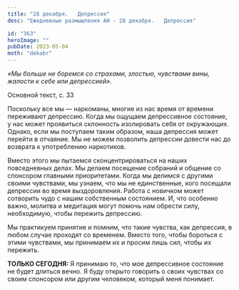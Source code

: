 ```yaml
---
title: "28 декабря.   Депрессия"
desc: "Ежедневные размышления АН - 28 декабря.   Депрессия"

id: "363"
heroImage: ""
pubDate: 2023-05-04
moth: "dekabr"
---
```


_«Мы больше не боремся со страхами, злостью, чувствами вины, жалости к себе
или депрессией»._

Основной текст, с. 33

Поскольку все мы — наркоманы, многие из нас время от времени переживают
депрессию. Когда мы ощущаем депрессивное состояние, у нас может проявиться
склонность изолировать себя от окружающих. Однако, если мы поступаем таким
образом, наша депрессия может перейти в отчаяние. Мы не можем позволить
депрессии довести нас до возврата к употреблению наркотиков.

Вместо этого мы пытаемся сконцентрироваться на наших повседневных делах. Мы
делаем посещение собраний и общение со спонсором главными приоритетами. Когда
мы делимся с другими своими чувствами, мы узнаем, что мы не единственные, кого
посещали депрессии во время выздоровления. Работа с новичком может сотворить
чудо с нашим собственным состоянием. И, что особенно важно, молитва и
медитация могут помочь нам обрести силу, необходимую, чтобы пережить
депрессию.

Мы практикуем принятие и помним, что такие чувства, как депрессия, в любом
случае проходят со временем. Вместо того, чтобы бороться с этими чувствами, мы
принимаем их и просим лишь сил, чтобы их пережить.

**ТОЛЬКО СЕГОДНЯ:** Я принимаю то, что мое депрессивное состояние не будет
длиться вечно. Я буду открыто говорить о своих чувствах со своим спонсором или
другим человеком, который меня понимает.
